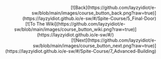 



<div style="text-align: right;">
[![Back](https://github.com/layzyidiot/e-sw/blob/main/images/course_button_back.png?raw=true)](https://layzyidiot.github.io/e-sw/#/Spite-Course/5_Final-Door)
<div>

<div style="text-align: center;">
[![To The Wiki](https://github.com/layzyidiot/e-sw/blob/main/images/course_button_wiki.png?raw=true)](https://layzyidiot.github.io/e-sw/#/)
<div>

<div style="text-align: right;">
[![Next](https://github.com/layzyidiot/e-sw/blob/main/images/course_button_next.png?raw=true)](https://layzyidiot.github.io/e-sw/#/Spite-Course/7_Advanced-Building)
<div>